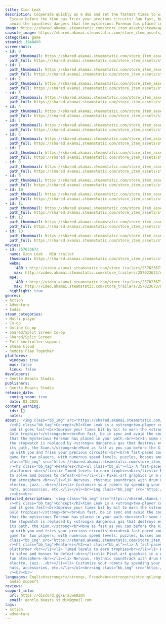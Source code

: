 ```yaml
---
title: Xion Leak
description: Cooperate quickly as a duo and set the fastest times to win the trophies!
  Escape before the Xion gas fries your precious circuits! Run fast, be in sync, and
  avoid the countless dangers that the mysterious Foreman has placed in your path.
image: https://shared.akamai.steamstatic.com/store_item_assets/steam/apps/1948490/header.jpg?t=1730270573
capsule_image: https://shared.akamai.steamstatic.com/store_item_assets/steam/apps/1948490/capsule_231x87.jpg?t=1730270573
categories: game
steamid: 1948490
screenshots:
- id: 0
  path_thumbnail: https://shared.akamai.steamstatic.com/store_item_assets/steam/apps/1948490/ss_a6bceac4964c261ee7991c467eb6dfb8f8f835a8.600x338.jpg?t=1730270573
  path_full: https://shared.akamai.steamstatic.com/store_item_assets/steam/apps/1948490/ss_a6bceac4964c261ee7991c467eb6dfb8f8f835a8.1920x1080.jpg?t=1730270573
- id: 1
  path_thumbnail: https://shared.akamai.steamstatic.com/store_item_assets/steam/apps/1948490/ss_4a6f49d670a0e9260c6dc3ab467f4552f9a2ed2e.600x338.jpg?t=1730270573
  path_full: https://shared.akamai.steamstatic.com/store_item_assets/steam/apps/1948490/ss_4a6f49d670a0e9260c6dc3ab467f4552f9a2ed2e.1920x1080.jpg?t=1730270573
- id: 2
  path_thumbnail: https://shared.akamai.steamstatic.com/store_item_assets/steam/apps/1948490/ss_369766ccd0f43a0c321741e70cb758c932fe90cb.600x338.jpg?t=1730270573
  path_full: https://shared.akamai.steamstatic.com/store_item_assets/steam/apps/1948490/ss_369766ccd0f43a0c321741e70cb758c932fe90cb.1920x1080.jpg?t=1730270573
- id: 3
  path_thumbnail: https://shared.akamai.steamstatic.com/store_item_assets/steam/apps/1948490/ss_5481975a0a2a33dc4b18351d8da96558f626042a.600x338.jpg?t=1730270573
  path_full: https://shared.akamai.steamstatic.com/store_item_assets/steam/apps/1948490/ss_5481975a0a2a33dc4b18351d8da96558f626042a.1920x1080.jpg?t=1730270573
- id: 4
  path_thumbnail: https://shared.akamai.steamstatic.com/store_item_assets/steam/apps/1948490/ss_0f2d2cb6df05a8008ae724976bdf3c800e3db01a.600x338.jpg?t=1730270573
  path_full: https://shared.akamai.steamstatic.com/store_item_assets/steam/apps/1948490/ss_0f2d2cb6df05a8008ae724976bdf3c800e3db01a.1920x1080.jpg?t=1730270573
- id: 5
  path_thumbnail: https://shared.akamai.steamstatic.com/store_item_assets/steam/apps/1948490/ss_334c126a0c7cc64e776596dca31ef137b5567218.600x338.jpg?t=1730270573
  path_full: https://shared.akamai.steamstatic.com/store_item_assets/steam/apps/1948490/ss_334c126a0c7cc64e776596dca31ef137b5567218.1920x1080.jpg?t=1730270573
- id: 6
  path_thumbnail: https://shared.akamai.steamstatic.com/store_item_assets/steam/apps/1948490/ss_316437401a9c1fef242523e60f087c2739ec77b8.600x338.jpg?t=1730270573
  path_full: https://shared.akamai.steamstatic.com/store_item_assets/steam/apps/1948490/ss_316437401a9c1fef242523e60f087c2739ec77b8.1920x1080.jpg?t=1730270573
- id: 7
  path_thumbnail: https://shared.akamai.steamstatic.com/store_item_assets/steam/apps/1948490/ss_dbd9bb208e4749c37357eff79a8c661831a528d4.600x338.jpg?t=1730270573
  path_full: https://shared.akamai.steamstatic.com/store_item_assets/steam/apps/1948490/ss_dbd9bb208e4749c37357eff79a8c661831a528d4.1920x1080.jpg?t=1730270573
- id: 8
  path_thumbnail: https://shared.akamai.steamstatic.com/store_item_assets/steam/apps/1948490/ss_a612cff7a186842bded3fa05d6fa8bbba5131d6f.600x338.jpg?t=1730270573
  path_full: https://shared.akamai.steamstatic.com/store_item_assets/steam/apps/1948490/ss_a612cff7a186842bded3fa05d6fa8bbba5131d6f.1920x1080.jpg?t=1730270573
- id: 9
  path_thumbnail: https://shared.akamai.steamstatic.com/store_item_assets/steam/apps/1948490/ss_04e7eacf62da4db84b4757cb89bf458de743e858.600x338.jpg?t=1730270573
  path_full: https://shared.akamai.steamstatic.com/store_item_assets/steam/apps/1948490/ss_04e7eacf62da4db84b4757cb89bf458de743e858.1920x1080.jpg?t=1730270573
- id: 10
  path_thumbnail: https://shared.akamai.steamstatic.com/store_item_assets/steam/apps/1948490/ss_455df8b4bb975580d2543fb4e0e64366f23d6ae9.600x338.jpg?t=1730270573
  path_full: https://shared.akamai.steamstatic.com/store_item_assets/steam/apps/1948490/ss_455df8b4bb975580d2543fb4e0e64366f23d6ae9.1920x1080.jpg?t=1730270573
- id: 11
  path_thumbnail: https://shared.akamai.steamstatic.com/store_item_assets/steam/apps/1948490/ss_b6035f9ba6c0f957fea9e7cb0d7d830adee56fff.600x338.jpg?t=1730270573
  path_full: https://shared.akamai.steamstatic.com/store_item_assets/steam/apps/1948490/ss_b6035f9ba6c0f957fea9e7cb0d7d830adee56fff.1920x1080.jpg?t=1730270573
- id: 12
  path_thumbnail: https://shared.akamai.steamstatic.com/store_item_assets/steam/apps/1948490/ss_2c3389dea8486bf689dc584c23b6668bbca548a4.600x338.jpg?t=1730270573
  path_full: https://shared.akamai.steamstatic.com/store_item_assets/steam/apps/1948490/ss_2c3389dea8486bf689dc584c23b6668bbca548a4.1920x1080.jpg?t=1730270573
- id: 13
  path_thumbnail: https://shared.akamai.steamstatic.com/store_item_assets/steam/apps/1948490/ss_c40245492a69ae67aef1a5d99e7f355f69676be8.600x338.jpg?t=1730270573
  path_full: https://shared.akamai.steamstatic.com/store_item_assets/steam/apps/1948490/ss_c40245492a69ae67aef1a5d99e7f355f69676be8.1920x1080.jpg?t=1730270573
movies:
- id: 257023673
  name: Xion Leak - NEW trailer
  thumbnail: https://shared.akamai.steamstatic.com/store_item_assets/steam/apps/257023673/movie.293x165.jpg?t=1715950741
  webm:
    '480': http://video.akamai.steamstatic.com/store_trailers/257023673/movie480_vp9.webm?t=1715950741
    max: http://video.akamai.steamstatic.com/store_trailers/257023673/movie_max_vp9.webm?t=1715950741
  mp4:
    '480': http://video.akamai.steamstatic.com/store_trailers/257023673/movie480.mp4?t=1715950741
    max: http://video.akamai.steamstatic.com/store_trailers/257023673/movie_max.mp4?t=1715950741
  highlight: true
genres:
- Action
- Adventure
- Indie
steam_categories:
- Multi-player
- Co-op
- Online Co-op
- Shared/Split Screen Co-op
- Shared/Split Screen
- Full controller support
- Steam Cloud
- Remote Play Together
platforms:
  windows: true
  mac: false
  linux: false
developers:
- Gentle Beasts Studio
publishers:
- Gentle Beasts Studio
release_date:
  coming_soon: true
  date: Q1 2025
content_warning:
  ids: []
  notes:
about: '<img class="bb_img" src="https://shared.akamai.steamstatic.com/store_item_assets/steam/apps/1948490/extras/description_steam_vitesse.gif?t=1730270573"
  /><h2 class="bb_tag">Concept</h2>Xion Leak is a <strong>two-player co-op game</strong>,
  and it goes fast!<br>Improve your times bit by bit to earn the <strong>Silver and
  Gold trophies!</strong><br><br>Run fast, be in sync and avoid the countless dangers
  that the mysterious Foreman has placed in your path.<br><br>In some special levels,
  the stopwatch is replaced by <strong>a dangerous gas that destroys everything in
  its path, the Xion.</strong><br>Move as fast as you can before the Xion catches
  up with you and fries your precious circuits!<br><br>A fast-paced cooperative platform
  game for two players, with numerous speed levels, puzzles, bosses and secrets.<br><br><img
  class="bb_img" src="https://shared.akamai.steamstatic.com/store_item_assets/steam/apps/1948490/extras/description_steam_coop.gif?t=1730270573"
  /><h2 class="bb_tag">Features</h2><ul class="bb_ul"><li> A fast-paced 2-player co-op
  platformer <br></li><li> Timed levels to earn trophies<br></li><li> But also puzzles
  to solve and bosses to defeat!<br></li><li> Pixel-art graphics in a well-oiled,
  fun atmosphere <br></li><li> Nervous, rhythmic soundtrack with drum &amp; bass,
  electro, jazz...<br></li><li> Customize your robots by spending your screws: colors,
  hats, accessories, etc.</li></ul><br><img class="bb_img" src="https://shared.akamai.steamstatic.com/store_item_assets/steam/apps/1948490/extras/description_steam_gas.gif?t=1730270573"
  /><br><br>'
detailed_description: '<img class="bb_img" src="https://shared.akamai.steamstatic.com/store_item_assets/steam/apps/1948490/extras/description_steam_vitesse.gif?t=1730270573"
  /><h2 class="bb_tag">Concept</h2>Xion Leak is a <strong>two-player co-op game</strong>,
  and it goes fast!<br>Improve your times bit by bit to earn the <strong>Silver and
  Gold trophies!</strong><br><br>Run fast, be in sync and avoid the countless dangers
  that the mysterious Foreman has placed in your path.<br><br>In some special levels,
  the stopwatch is replaced by <strong>a dangerous gas that destroys everything in
  its path, the Xion.</strong><br>Move as fast as you can before the Xion catches
  up with you and fries your precious circuits!<br><br>A fast-paced cooperative platform
  game for two players, with numerous speed levels, puzzles, bosses and secrets.<br><br><img
  class="bb_img" src="https://shared.akamai.steamstatic.com/store_item_assets/steam/apps/1948490/extras/description_steam_coop.gif?t=1730270573"
  /><h2 class="bb_tag">Features</h2><ul class="bb_ul"><li> A fast-paced 2-player co-op
  platformer <br></li><li> Timed levels to earn trophies<br></li><li> But also puzzles
  to solve and bosses to defeat!<br></li><li> Pixel-art graphics in a well-oiled,
  fun atmosphere <br></li><li> Nervous, rhythmic soundtrack with drum &amp; bass,
  electro, jazz...<br></li><li> Customize your robots by spending your screws: colors,
  hats, accessories, etc.</li></ul><br><img class="bb_img" src="https://shared.akamai.steamstatic.com/store_item_assets/steam/apps/1948490/extras/description_steam_gas.gif?t=1730270573"
  /><br><br>'
languages: English<strong>*</strong>, French<br><strong>*</strong>languages with full
  audio support
reviews:
support_info:
  url: https://discord.gg/ETaJw692mh
  email: gentle.beasts.studio@gmail.com
tags:
- action
- adventure
---
```


